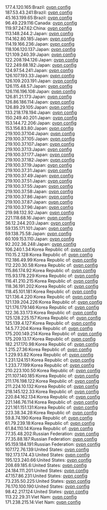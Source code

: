 177.4.120.165:Brazil: [ovpn config](vpn/177_4_120_165.ovpn)  
187.53.43.241:Brazil: [ovpn config](vpn/187_53_43_241.ovpn)  
45.163.199.65:Brazil: [ovpn config](vpn/45_163_199_65.ovpn)  
96.49.229.116:Canada: [ovpn config](vpn/96_49_229_116.ovpn)  
119.97.247.62:China: [ovpn config](vpn/119_97_247_62.ovpn)  
113.148.244.2:Japan: [ovpn config](vpn/113_148_244_2.ovpn)  
114.162.80.185:Japan: [ovpn config](vpn/114_162_80_185.ovpn)  
114.19.166.236:Japan: [ovpn config](vpn/114_19_166_236.ovpn)  
118.106.120.137:Japan: [ovpn config](vpn/118_106_120_137.ovpn)  
121.109.240.39:Japan: [ovpn config](vpn/121_109_240_39.ovpn)  
122.208.194.126:Japan: [ovpn config](vpn/122_208_194_126.ovpn)  
122.249.68.182:Japan: [ovpn config](vpn/122_249_68_182.ovpn)  
124.97.54.241:Japan: [ovpn config](vpn/124_97_54_241.ovpn)  
126.107.193.33:Japan: [ovpn config](vpn/126_107_193_33.ovpn)  
126.109.203.191:Japan: [ovpn config](vpn/126_109_203_191.ovpn)  
126.115.48.57:Japan: [ovpn config](vpn/126_115_48_57.ovpn)  
126.116.196.108:Japan: [ovpn config](vpn/126_116_196_108.ovpn)  
126.81.21.173:Japan: [ovpn config](vpn/126_81_21_173.ovpn)  
126.86.186.114:Japan: [ovpn config](vpn/126_86_186_114.ovpn)  
126.89.29.105:Japan: [ovpn config](vpn/126_89_29_105.ovpn)  
133.218.178.194:Japan: [ovpn config](vpn/133_218_178_194.ovpn)  
150.249.40.201:Japan: [ovpn config](vpn/150_249_40_201.ovpn)  
153.144.72.206:Japan: [ovpn config](vpn/153_144_72_206.ovpn)  
153.156.83.80:Japan: [ovpn config](vpn/153_156_83_80.ovpn)  
219.100.37.104:Japan: [ovpn config](vpn/219_100_37_104.ovpn)  
219.100.37.105:Japan: [ovpn config](vpn/219_100_37_105.ovpn)  
219.100.37.107:Japan: [ovpn config](vpn/219_100_37_107.ovpn)  
219.100.37.13:Japan: [ovpn config](vpn/219_100_37_13.ovpn)  
219.100.37.177:Japan: [ovpn config](vpn/219_100_37_177.ovpn)  
219.100.37.182:Japan: [ovpn config](vpn/219_100_37_182.ovpn)  
219.100.37.19:Japan: [ovpn config](vpn/219_100_37_19.ovpn)  
219.100.37.31:Japan: [ovpn config](vpn/219_100_37_31.ovpn)  
219.100.37.49:Japan: [ovpn config](vpn/219_100_37_49.ovpn)  
219.100.37.51:Japan: [ovpn config](vpn/219_100_37_51.ovpn)  
219.100.37.55:Japan: [ovpn config](vpn/219_100_37_55.ovpn)  
219.100.37.58:Japan: [ovpn config](vpn/219_100_37_58.ovpn)  
219.100.37.86:Japan: [ovpn config](vpn/219_100_37_86.ovpn)  
219.100.37.87:Japan: [ovpn config](vpn/219_100_37_87.ovpn)  
219.100.37.96:Japan: [ovpn config](vpn/219_100_37_96.ovpn)  
219.98.132.92:Japan: [ovpn config](vpn/219_98_132_92.ovpn)  
221.118.68.16:Japan: [ovpn config](vpn/221_118_68_16.ovpn)  
36.12.244.203:Japan: [ovpn config](vpn/36_12_244_203.ovpn)  
59.135.171.101:Japan: [ovpn config](vpn/59_135_171_101.ovpn)  
59.138.75.58:Japan: [ovpn config](vpn/59_138_75_58.ovpn)  
60.109.153.110:Japan: [ovpn config](vpn/60_109_153_110.ovpn)  
92.202.36.248:Japan: [ovpn config](vpn/92_202_36_248.ovpn)  
106.240.1.34:Korea Republic of: [ovpn config](vpn/106_240_1_34.ovpn)  
110.15.2.128:Korea Republic of: [ovpn config](vpn/110_15_2_128.ovpn)  
112.186.49.99:Korea Republic of: [ovpn config](vpn/112_186_49_99.ovpn)  
112.220.30.58:Korea Republic of: [ovpn config](vpn/112_220_30_58.ovpn)  
115.86.174.92:Korea Republic of: [ovpn config](vpn/115_86_174_92.ovpn)  
115.93.178.229:Korea Republic of: [ovpn config](vpn/115_93_178_229.ovpn)  
116.41.210.215:Korea Republic of: [ovpn config](vpn/116_41_210_215.ovpn)  
118.36.191.202:Korea Republic of: [ovpn config](vpn/118_36_191_202.ovpn)  
118.45.101.181:Korea Republic of: [ovpn config](vpn/118_45_101_181.ovpn)  
121.136.4.220:Korea Republic of: [ovpn config](vpn/121_136_4_220.ovpn)  
121.139.204.226:Korea Republic of: [ovpn config](vpn/121_139_204_226.ovpn)  
121.176.179.146:Korea Republic of: [ovpn config](vpn/121_176_179_146.ovpn)  
122.36.33.173:Korea Republic of: [ovpn config](vpn/122_36_33_173.ovpn)  
125.128.225.157:Korea Republic of: [ovpn config](vpn/125_128_225_157.ovpn)  
125.139.4.127:Korea Republic of: [ovpn config](vpn/125_139_4_127.ovpn)  
14.5.77.204:Korea Republic of: [ovpn config](vpn/14_5_77_204.ovpn)  
175.200.149.214:Korea Republic of: [ovpn config](vpn/175_200_149_214.ovpn)  
175.209.13.17:Korea Republic of: [ovpn config](vpn/175_209_13_17.ovpn)  
182.217.170.98:Korea Republic of: [ovpn config](vpn/182_217_170_98.ovpn)  
1.215.27.36:Korea Republic of: [ovpn config](vpn/1_215_27_36.ovpn)  
1.229.93.82:Korea Republic of: [ovpn config](vpn/1_229_93_82.ovpn)  
1.231.124.151:Korea Republic of: [ovpn config](vpn/1_231_124_151.ovpn)  
1.233.77.199:Korea Republic of: [ovpn config](vpn/1_233_77_199.ovpn)  
210.223.100.50:Korea Republic of: [ovpn config](vpn/210_223_100_50.ovpn)  
211.107.140.185:Korea Republic of: [ovpn config](vpn/211_107_140_185.ovpn)  
211.176.198.122:Korea Republic of: [ovpn config](vpn/211_176_198_122.ovpn)  
211.224.10.132:Korea Republic of: [ovpn config](vpn/211_224_10_132.ovpn)  
218.145.122.33:Korea Republic of: [ovpn config](vpn/218_145_122_33.ovpn)  
220.84.162.134:Korea Republic of: [ovpn config](vpn/220_84_162_134.ovpn)  
221.146.76.114:Korea Republic of: [ovpn config](vpn/221_146_76_114.ovpn)  
221.161.151.131:Korea Republic of: [ovpn config](vpn/221_161_151_131.ovpn)  
223.38.34.28:Korea Republic of: [ovpn config](vpn/223_38_34_28.ovpn)  
59.8.74.190:Korea Republic of: [ovpn config](vpn/59_8_74_190.ovpn)  
61.79.239.18:Korea Republic of: [ovpn config](vpn/61_79_239_18.ovpn)  
61.84.110.14:Korea Republic of: [ovpn config](vpn/61_84_110_14.ovpn)  
77.35.48.202:Russian Federation: [ovpn config](vpn/77_35_48_202.ovpn)  
77.35.88.187:Russian Federation: [ovpn config](vpn/77_35_88_187.ovpn)  
95.159.184.191:Russian Federation: [ovpn config](vpn/95_159_184_191.ovpn)  
107.172.76.139:United States: [ovpn config](vpn/107_172_76_139.ovpn)  
192.173.174.43:United States: [ovpn config](vpn/192_173_174_43.ovpn)  
195.123.240.66:United States: [ovpn config](vpn/195_123_240_66.ovpn)  
208.69.185.6:United States: [ovpn config](vpn/208_69_185_6.ovpn)  
24.184.111.201:United States: [ovpn config](vpn/24_184_111_201.ovpn)  
47.157.86.231:United States: [ovpn config](vpn/47_157_86_231.ovpn)  
73.235.50.225:United States: [ovpn config](vpn/73_235_50_225.ovpn)  
76.170.100.190:United States: [ovpn config](vpn/76_170_100_190.ovpn)  
98.42.217.124:United States: [ovpn config](vpn/98_42_217_124.ovpn)  
113.22.29.31:Viet Nam: [ovpn config](vpn/113_22_29_31.ovpn)  
171.238.215.14:Viet Nam: [ovpn config](vpn/171_238_215_14.ovpn)  
